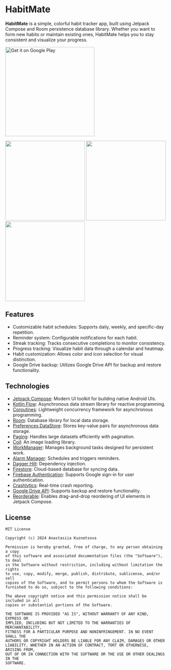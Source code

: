 # HabitMate

**HabitMate** is a simple, colorful habit tracker app, built using Jetpack Compose and Room persistence database library. 
Whether you want to form new habits or maintain existing ones, HabitMate helps you to stay consistent and visualize your progress.

<a href='https://play.google.com/store/apps/details?id=com.skytoph.taski'><img alt='Get it on Google Play' src='https://play.google.com/intl/en_us/badges/static/images/badges/en_badge_web_generic.png' width="280"/></a>

<img src="https://github.com/skytoph/HabitMate/assets/44202107/219289e8-ea4f-411e-b1c8-7a8202fcaa8a" width="250"> <img src="https://github.com/skytoph/HabitMate/assets/44202107/d3d763e5-61f1-41a7-b3c7-883b86aa4c01" width="250"> <img src="https://github.com/skytoph/HabitMate/assets/44202107/72d2dd4b-1bc6-40ee-93a7-731485d21ef0" width="250">

## Features
- Customizable habit schedules: Supports daily, weekly, and specific-day repetition.
- Reminder system: Configurable notifications for each habit.
- Streak tracking: Tracks consecutive completions to monitor consistency.
- Progress tracking: Visualize habit data through a calendar and heatmap.
- Habit customization: Allows color and icon selection for visual distinction.
- Google Drive backup: Utilizes Google Drive API for backup and restore functionality.

## Technologies
- [Jetpack Compose](https://developer.android.com/jetpack/compose): Modern UI toolkit for building native Android UIs.
- [Kotlin Flow](https://kotlinlang.org/docs/flow.html): Asynchronous data stream library for reactive programming.
- [Coroutines](https://kotlinlang.org/docs/coroutines-overview.html): Lightweight concurrency framework for asynchronous programming.
- [Room](https://developer.android.com/training/data-storage/room): Database library for local data storage.
- [Preferences DataStore](https://developer.android.com/topic/libraries/architecture/datastore): Stores key-value pairs for asynchronous data storage.
- [Paging](https://developer.android.com/topic/libraries/architecture/paging/v3-overview): Handles large datasets efficiently with pagination.
- [Coil](https://coil-kt.github.io/coil/compose/): An image loading library.
- [WorkManager](https://developer.android.com/topic/libraries/architecture/workmanager): Manages background tasks designed for persistent work.
- [Alarm Manager](https://developer.android.com/develop/background-work/services/alarms/schedule): Schedules and triggers reminders.
- [Dagger Hilt](https://dagger.dev/hilt): Dependency injection.
- [Firestore](https://firebase.google.com/docs/firestore): Cloud-based database for syncing data.
- [Firebase Authentication](https://firebase.google.com/docs/auth): Supports Google sign-in for user authentication.
- [Crashlytics](https://firebase.google.com/products/crashlytics): Real-time crash reporting.
- [Google Drive API](https://developers.google.com/drive/api/guides/about-sdk): Supports backup and restore functionality.
- [Reorderable](https://github.com/aclassen/ComposeReorderable): Enables drag-and-drop reordering of UI elements in Jetpack Compose.

## License
```
MIT License

Copyright (c) 2024 Anastasiia Kuznetsova

Permission is hereby granted, free of charge, to any person obtaining a copy
of this software and associated documentation files (the "Software"), to deal
in the Software without restriction, including without limitation the rights
to use, copy, modify, merge, publish, distribute, sublicense, and/or sell
copies of the Software, and to permit persons to whom the Software is
furnished to do so, subject to the following conditions:

The above copyright notice and this permission notice shall be included in all
copies or substantial portions of the Software.

THE SOFTWARE IS PROVIDED "AS IS", WITHOUT WARRANTY OF ANY KIND, EXPRESS OR
IMPLIED, INCLUDING BUT NOT LIMITED TO THE WARRANTIES OF MERCHANTABILITY,
FITNESS FOR A PARTICULAR PURPOSE AND NONINFRINGEMENT. IN NO EVENT SHALL THE
AUTHORS OR COPYRIGHT HOLDERS BE LIABLE FOR ANY CLAIM, DAMAGES OR OTHER
LIABILITY, WHETHER IN AN ACTION OF CONTRACT, TORT OR OTHERWISE, ARISING FROM,
OUT OF OR IN CONNECTION WITH THE SOFTWARE OR THE USE OR OTHER DEALINGS IN THE
SOFTWARE.
```
